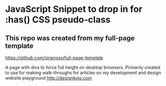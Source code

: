 # JavaScript Snippet to drop in for :has() CSS pseudo-class


## This repo was created from my full-page template
https://github.com/siramsay/full-page-template

A page with divs to force full height on desktop browsers. Primarily created to use for making walk-throughs for 
articles on my development and design website playground http://designkojo.com
